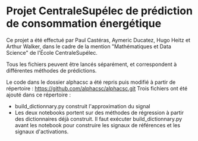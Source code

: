 # Projet CentraleSupélec de prédiction de consommation énergétique
Ce projet a été effectué par Paul Castéras, Aymeric Ducatez, Hugo Heitz et Arthur Walker, dans le cadre de la mention "Mathématiques et Data Science" de l'École CentraleSupélec.

Tous les fichiers peuvent être lancés séparément, et correspondent à différentes méthodes de prédictions.

Le code dans le dossier alphacsc a été repris puis modifié à partir de répertoire : https://github.com/alphacsc/alphacsc.git
Trois fichiers ont été ajouté dans ce répertoire :
- build_dictionnary.py construit l'approximation du signal
- Les deux notebooks portent sur des méthodes de régression à partir des dictionnaires déjà construit. Il faut exécuter build_dictionnary.py avant les notebook pour construire les signaux de références et les signaux d'activations.
